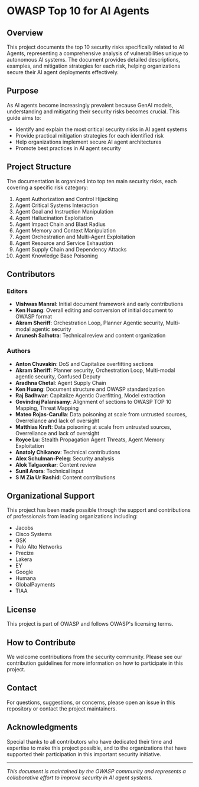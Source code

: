 
# OWASP Top 10 for AI Agents

## Overview
This project documents the top 10 security risks specifically related to AI Agents, representing a comprehensive analysis of vulnerabilities unique to autonomous AI systems. The document provides detailed descriptions, examples, and mitigation strategies for each risk, helping organizations secure their AI agent deployments effectively.

## Purpose
As AI agents become increasingly prevalent because GenAI models, understanding and mitigating their security risks becomes crucial. This guide aims to:
- Identify and explain the most critical security risks in AI agent systems
- Provide practical mitigation strategies for each identified risk
- Help organizations implement secure AI agent architectures
- Promote best practices in AI agent security

## Project Structure
The documentation is organized into top ten main security risks, each covering a specific risk category:
1. Agent Authorization and Control Hijacking
2. Agent Critical Systems Interaction
3. Agent Goal and Instruction Manipulation
4. Agent Hallucination Exploitation
5. Agent Impact Chain and Blast Radius
6. Agent Memory and Context Manipulation
7. Agent Orchestration and Multi-Agent Exploitation
8. Agent Resource and Service Exhaustion
9. Agent Supply Chain and Dependency Attacks
10. Agent Knowledge Base Poisoning

## Contributors

### Editors
- **Vishwas Manral**: Initial document framework and early contributions
- **Ken Huang**: Overall editing and conversion of initial document to OWASP format
- **Akram Sheriff**: Orchestration Loop, Planner Agentic security, Multi-modal agentic security
- **Arunesh Salhotra**: Technical review and content organization

### Authors
- **Anton Chuvakin**: DoS and Capitalize overfitting sections
- **Akram Sheriff**: Planner security, Orchestration Loop, Multi-modal agentic security, Confused Deputy
- **Aradhna Chetal**: Agent Supply Chain
- **Ken Huang**: Document structure and OWASP standardization
- **Raj Badhwar**: Capitalize Agentic Overfitting, Model extraction
- **Govindraj Palanisamy**: Alignment of sections to OWASP TOP 10 Mapping, Threat Mapping
- **Mateo Rojas-Carulla**: Data poisoning at scale from untrusted sources, Overreliance and lack of oversight
- **Matthias Kraft**: Data poisoning at scale from untrusted sources, Overreliance and lack of oversight
- **Royce Lu**: Stealth Propagation Agent Threats, Agent Memory Exploitation
- **Anatoly Chikanov**: Technical contributions
- **Alex Schulman-Peleg**: Security analysis
- **Alok Talgaonkar**: Content review
- **Sunil Arora**: Technical input
- **S M Zia Ur Rashid**: Content contributions

## Organizational Support
This project has been made possible through the support and contributions of professionals from leading organizations including:
- Jacobs
- Cisco Systems
- GSK
- Palo Alto Networks
- Precize
- Lakera
- EY
- Google
- Humana
- GlobalPayments
- TIAA

## License
This project is part of OWASP and follows OWASP's licensing terms.

## How to Contribute
We welcome contributions from the security community. Please see our contribution guidelines for more information on how to participate in this project.

## Contact
For questions, suggestions, or concerns, please open an issue in this repository or contact the project maintainers.

## Acknowledgments
Special thanks to all contributors who have dedicated their time and expertise to make this project possible, and to the organizations that have supported their participation in this important security initiative.

---

*This document is maintained by the OWASP community and represents a collaborative effort to improve security in AI agent systems.*
